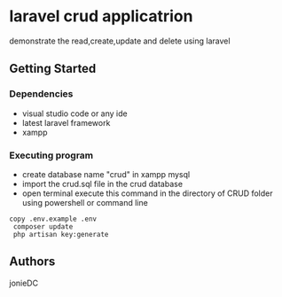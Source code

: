 # laravel crud applicatrion

demonstrate the read,create,update and delete using laravel

## Getting Started

### Dependencies

* visual studio code or any ide
* latest laravel framework 
* xampp

### Executing program

* create database name "crud" in xampp mysql
* import the crud.sql file in the crud database
* open terminal execute this command in the directory of CRUD folder using powershell or command line
```
copy .env.example .env
 composer update
 php artisan key:generate
```


## Authors

jonieDC
